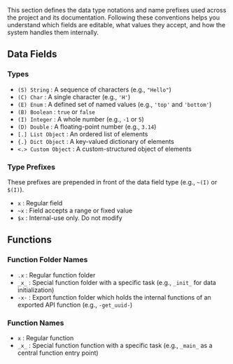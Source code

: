 This section defines the data type notations and name prefixes used across the project and its documentation. Following these conventions helps you understand which fields are editable, what values they accept, and how the system handles them internally.

## Data Fields

### Types

- `(S) String`
  : A sequence of characters (e.g., `"Hello"`)
- `(C) Char`
  : A single character (e.g., `'H'`)
- `(E) Enum`
  : A defined set of named values (e.g., `'top'` and `'bottom'`)
- `(B) Boolean`
  : `true` or `false`
- `(I) Integer`
  : A whole number (e.g., `-1` or `5`)
- `(D) Double`
  : A floating-point number (e.g., `3.14`)
- `[.] List Object`
  : An ordered list of elements
- `{.} Dict Object`
  : A key-valued dictionary of elements
- `<.> Custom Object`
  : A custom-structured object of elements


### Type Prefixes

These prefixes are prepended in front of the data field type (e.g., `~(I)` or `$(I)`).

- `x`
  : Regular field
- `~x`
  : Field accepts a range or fixed value
- `$x`
  : Internal-use only. Do not modify


## Functions

### Function Folder Names

- `.x`
  : Regular function folder
- `_x_`
  : Special function folder with a specific task (e.g., `_init_` for data initialization)
- `-x-`
  : Export function folder which holds the internal functions of an exported API function (e.g., `-get_uuid-`)

### Function Names

- `x`
  : Regular function
- `_x_`
  : Special function function with a specific task (e.g., `_main_` as a central function entry point) 